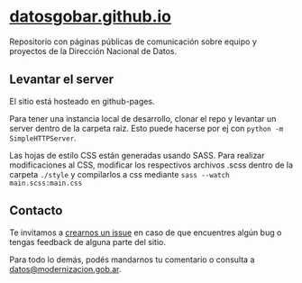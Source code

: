 # [datosgobar.github.io](http://datosgobar.github.io/)

Repositorio con páginas públicas de comunicación sobre equipo y proyectos de la Dirección Nacional de Datos.

## Levantar el server

El sitio está hosteado en github-pages.

Para tener una instancia local de desarrollo, clonar el repo y levantar un server dentro de la carpeta raiz. Esto puede hacerse por ej con `python -m SimpleHTTPServer`.

Las hojas de estilo CSS están generadas usando SASS. Para realizar modificaciones al CSS, modificar los respectivos archivos .scss dentro de la carpeta `./style` y compilarlos a css mediante `sass --watch main.scss:main.css`

## Contacto

Te invitamos a [crearnos un issue](https://github.com/datosgobar/datosgobar.github.io/issues/new?title=Encontre%20un%20bug%20en%20el%20sitio) en caso de que encuentres algún bug o tengas feedback de alguna parte del sitio.

Para todo lo demás, podés mandarnos tu comentario o consulta a [datos@modernizacion.gob.ar](mailto:datos@modernizacion.gob.ar).
